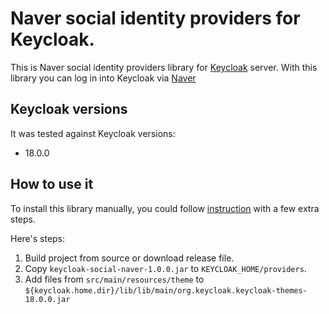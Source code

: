 # Naver social identity providers for Keycloak.

This is Naver social identity providers library for [Keycloak](https://www.keycloak.org/) server.
With this library you can log in into Keycloak via [Naver](https://www.naver.com)

## Keycloak versions

It was tested against Keycloak versions:
+ 18.0.0

## How to use it

To install this library manually, you could follow [instruction](https://www.keycloak.org/docs/latest/server_development/index.html#registering-provider-implementations) with a few extra steps.

Here's steps:

1. Build project from source or download release file.
2. Copy `keycloak-social-naver-1.0.0.jar` to `KEYCLOAK_HOME/providers`.
3. Add files from `src/main/resources/theme` to `${keycloak.home.dir}/lib/lib/main/org.keycloak.keycloak-themes-18.0.0.jar`


